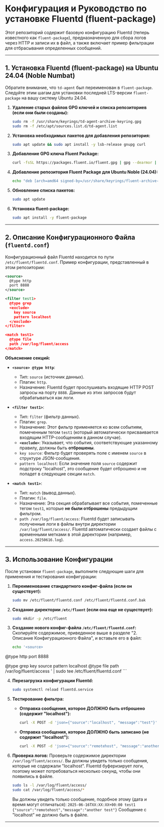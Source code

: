 # Конфигурация и Руководство по установке Fluentd (fluent-package)

Этот репозиторий содержит базовую конфигурацию Fluentd (теперь известного как `fluent-package`), предназначенную для сбора логов через HTTP и записи их в файл, а также включает пример фильтрации для отбрасывания определенных сообщений.

---

## 1. Установка Fluentd (fluent-package) на Ubuntu 24.04 (Noble Numbat)

Обратите внимание, что `td-agent` был переименован в `fluent-package`. Следуйте этим шагам для установки последней LTS-версии `fluent-package` на вашу систему Ubuntu 24.04.

1.  **Удаление старых файлов GPG ключей и списка репозиториев (если они были созданы):**
    ```bash
    sudo rm -f /usr/share/keyrings/td-agent-archive-keyring.gpg
    sudo rm -f /etc/apt/sources.list.d/td-agent.list
    ```

2.  **Установка необходимых пакетов для добавления репозитория:**
    ```bash
    sudo apt update && sudo apt install -y lsb-release gnupg curl
    ```

3.  **Добавление GPG ключа Fluent Package:**
    ```bash
    curl -fsSL https://packages.fluent.io/fluent.gpg | gpg --dearmor | sudo tee /usr/share/keyrings/fluent-archive-keyring.gpg > /dev/null
    ```

4.  **Добавление репозитория Fluent Package для Ubuntu Noble (24.04):**
    ```bash
    echo "deb [arch=amd64 signed-by=/usr/share/keyrings/fluent-archive-keyring.gpg] https://packages.fluent.io/ubuntu $(lsb_release -cs) main" | sudo tee /etc/apt/sources.list.d/fluent.list
    ```

5.  **Обновление списка пакетов:**
    ```bash
    sudo apt update
    ```

6.  **Установка fluent-package:**
    ```bash
    sudo apt install -y fluent-package
    ```

---

## 2. Описание Конфигурационного Файла (`fluentd.conf`)

Конфигурационный файл Fluentd находится по пути `/etc/fluent/fluentd.conf`.
Пример конфигурации, представленный в этом репозитории:

```xml
<source>
  @type http
  port 8888
</source>

<filter test1>
  @type grep
  <exclude>
    key source
    pattern localhost
  </exclude>
</filter>

<match test1>
  @type file
  path /var/log/fluent/access
</match>
```

**Объяснение секций:**

*   **`<source> @type http`**:
    *   Тип: `source` (источник данных).
    *   Плагин: `http`.
    *   Назначение: Fluentd будет прослушивать входящие HTTP POST запросы на порту `8888`. Данные из этих запросов будут обрабатываться как логи.

*   **`<filter test1>`**:
    *   Тип: `filter` (фильтр данных).
    *   Плагин: `grep`.
    *   Назначение: Этот фильтр применяется ко всем событиям, помеченным тегом `test1` (который автоматически присваивается входящим HTTP-сообщениям в данном случае).
    *   **`<exclude>`**: Указывает, что события, соответствующие указанному правилу, должны быть **отброшены**.
    *   `key source`: Фильтр будет проверять поле с именем `source` в структуре JSON-сообщения.
    *   `pattern localhost`: Если значение поля `source` содержит подстроку "localhost", это сообщение будет отброшено и не попадет в следующие секции `match`.

*   **`<match test1>`**:
    *   Тип: `match` (вывод данных).
    *   Плагин: `file`.
    *   Назначение: Эта секция обрабатывает все события, помеченные тегом `test1`, которые **не были отброшены** предыдущим фильтром.
    *   `path /var/log/fluent/access`: Fluentd будет записывать полученные логи в файлы внутри директории `/var/log/fluent/access/`. Fluentd автоматически создает файлы с временными метками в этой директории (например, `access.20250616.log`).

---

## 3. Использование Конфигурации

После установки `fluent-package`, выполните следующие шаги для применения и тестирования конфигурации:

1.  **Переименование стандартного конфиг-файла (если он существует):**
    ```bash
    sudo mv /etc/fluent/fluentd.conf /etc/fluent/fluentd.conf.bak
    ```

2.  **Создание директории `/etc/fluent` (если она еще не существует):**
    ```bash
    sudo mkdir -p /etc/fluent
    ```

3.  **Создание нового конфиг-файла `/etc/fluent/fluentd.conf`:**
    Скопируйте содержимое, приведенное выше в разделе "2. Описание Конфигурационного Файла", и вставьте его в файл:
    ```bash
    echo '<source>
  @type http
  port 8888
</source>

<filter test1>
  @type grep
  <exclude>
    key source
    pattern localhost
  </exclude>
</filter>

<match test1>
  @type file
  path /var/log/fluent/access
</match>' | sudo tee /etc/fluent/fluentd.conf
    ```

4.  **Перезагрузка конфигурации Fluentd:**
    ```bash
    sudo systemctl reload fluentd.service
    ```

5.  **Тестирование фильтра:**

    *   **Отправка сообщения, которое ДОЛЖНО быть отброшено (содержит "localhost"):**
        ```bash
        curl -X POST -d 'json={"source":"localhost", "message":"test"}' http://localhost:8888/test1
        ```

    *   **Отправка сообщения, которое ДОЛЖНО быть записано (не содержит "localhost"):**
        ```bash
        curl -X POST -d 'json={"source":"remotehost", "message":"another test"}' http://localhost:8888/test1
        ```

6.  **Проверка логов:**
    Проверьте содержимое директории `/var/log/fluent/access/`. Вы должны увидеть только сообщения, которые не содержали "localhost". Fluentd буферизирует логи, поэтому может потребоваться несколько секунд, чтобы они появились в файле.

    ```bash
    sudo ls -l /var/log/fluent/access/
    sudo cat /var/log/fluent/access/*
    ```

    Вы должны увидеть только сообщение, подобное этому (дата и время могут отличаться):
    `2025-06-16TXX:XX:XX+00:00 test1 {"source":"remotehost","message":"another test"}`
    Сообщение с "localhost" не должно быть в файле.

---
